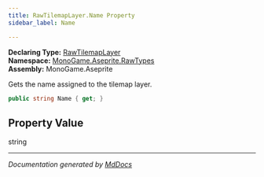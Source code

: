 ```yaml
---
title: RawTilemapLayer.Name Property
sidebar_label: Name

---
```


**Declaring Type:** [RawTilemapLayer](../)  
**Namespace:** [MonoGame.Aseprite.RawTypes](../../)  
**Assembly:** MonoGame.Aseprite

Gets the name assigned to the tilemap layer.

```csharp
public string Name { get; }
```

## Property Value

string

___

*Documentation generated by [MdDocs](https://github.com/ap0llo/mddocs)*
